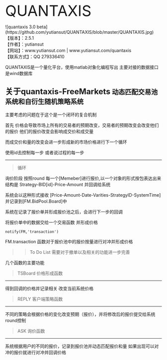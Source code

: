 <font size='50'><bold>QUANTAXIS</bold> </font>
<div  align="left"> 
![quantaxis 3.0 beta](https://github.com/yutiansut/QUANTAXIS/blob/master/QUANTAXIS.jpg)
</div>
【版本】：2.5.1<br>
【作者】：yutiansut<br>
【网站】：www.yutiansut.com | www.yutiansut.com/quantaxis<br>
【联系方式】：QQ 279336410<br>


QUANTAXIS是一个量化平台，使用matlab对象化编程写出  主要对接的数据接口是wind数据库








<big>关于quantaxis-FreeMarkets</big>
动态匹配交易池系统和自衍生随机策略系统
-------

主要考虑的问题在于这个是一个闭环的复合机制

首先 价格会导致市场上所有的交易者的预期改变，交易者的预期改变会改变他们的报价
他们的报价改变会影响成交价和成交量

而成交价和量的改变会进一步形成新的市场价格进行下一个循环


使用id去控制每一步 或者说过程的每一步

-------
>循环

询价阶段
按照round
每一个[Memeber]进行报价,以一个对象的形式按包表达出来 
结构是  Strategy-BID[id]-Price-Amount
并回调给系统

系统会以这种形式接收
[Price-Amount-Date-Varities-StrategyID-SystemTime] 并记录到[FM.BidPool.Board]中

系统在记录了报价单并形成报价池之后，会进行下一步的回调

将报价单中的数据交给一个交易函数  并形成价格
`````
notify(FM,'transaction')
`````

FM.transaction 函数对于报价池中的报价按量进行对冲并形成价格


>>To Do List
需要对于撤单以及相关的功能进一步完善

几个函数的主要功能

>TSBoard 价格形成函数
-----
得到回调的价格并记录相关
改变当前系统价格


>REPLY 客户端策略函数
-------
不同的策略会根据价格的变化改变预期（报价），并将修改后的报价提交给系统
round控制

>ASK 询价函数
------
系统根据用户的不同的报价，记录到报价池并动态匹配报价和量
如果出现可以对冲的报价就进行对冲并回调价格